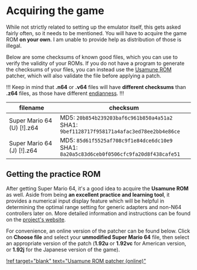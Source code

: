 # Acquiring the game

While not strictly related to setting up the emulator itself, this gets asked fairly often, so it needs to be mentioned.  You will have to acquire the game ROM **on your own**. I am unable to provide help as distribution of those is illegal. 

Below are some checksums of known good files, which you can use to verify the validity of your ROMs. If you do not have a program to generate the checksums of your files, you can instead use the [Usamune ROM](https://sites.google.com/view/supermario64/usamunepj/usamunerom) patcher, which will also validate the file before applying a patch.

!!!
Keep in mind that **.n64** or **.v64** files will have **different checksums** than **.z64** files, as those have different [endianness](https://en.wikipedia.org/wiki/Endianness).
!!!

| filename | checksum | 
|-|-|
| Super Mario 64 (U) [!].z64 | MD5: `20b854b239203baf6c961b850a4a51a2` <br>SHA1: `9bef1128717f958171a4afac3ed78ee2bb4e86ce` | 
| Super Mario 64 (J) [!].z64 | MD5: `85d61f5525af708c9f1e84dce6dc10e9` <br>SHA1: `8a20a5c83d6ceb0f0506cfc9fa20d8f438cafe51` | 

## Getting the practice ROM

After getting Super Mario 64, it's a good idea to acquire the **Usamune ROM** as well. Aside from being **an excellent practice and learning tool**, it provides a numerical input display feature which will be helpful in determining the optimal range setting for generic adapters and non-N64 controllers later on. More detailed information and instructions can be found on the [project's website](https://sites.google.com/view/supermario64/usamunepj/usamunerom).

For convenience, an online version of the patcher can be found below. Click on **Choose file** and select your **unmodified Super Mario 64** file, then select an appropriate version of the patch (**1.92u** or **1.92vc** for American version, or **1.92j** for the Japanese version of the game).

[!ref target="blank" text="Usamune ROM patcher (online)"](https://wermi.neocities.org/usamune)
